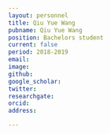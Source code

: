 ```yaml
---
layout: personnel
title: Qiu Yue Wang
pubname: Qiu Yue Wang 
position: Bachelors student
current: false
period: 2018-2019
email: 
image: 
github:
google_scholar: 
twitter: 
researchgate: 
orcid: 
address: 

---
```

